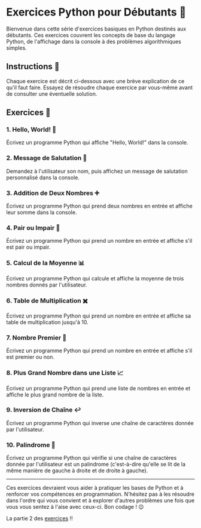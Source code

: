 # Exercices Python pour Débutants 🐍

Bienvenue dans cette série d'exercices basiques en Python destinés aux débutants. Ces exercices couvrent les concepts de base du langage Python, de l'affichage dans la console à des problèmes algorithmiques simples.

## Instructions 📝

Chaque exercice est décrit ci-dessous avec une brève explication de ce qu'il faut faire. Essayez de résoudre chaque exercice par vous-même avant de consulter une éventuelle solution.

## Exercices 🚀

### 1. Hello, World! 👋

Écrivez un programme Python qui affiche "Hello, World!" dans la console.

### 2. Message de Salutation 🎉

Demandez à l'utilisateur son nom, puis affichez un message de salutation personnalisé dans la console.

### 3. Addition de Deux Nombres ➕

Écrivez un programme Python qui prend deux nombres en entrée et affiche leur somme dans la console.

### 4. Pair ou Impair 🔢

Écrivez un programme Python qui prend un nombre en entrée et affiche s'il est pair ou impair.

### 5. Calcul de la Moyenne 📊

Écrivez un programme Python qui calcule et affiche la moyenne de trois nombres donnés par l'utilisateur.

### 6. Table de Multiplication ✖️

Écrivez un programme Python qui prend un nombre en entrée et affiche sa table de multiplication jusqu'à 10.

### 7. Nombre Premier 🌟

Écrivez un programme Python qui prend un nombre en entrée et affiche s'il est premier ou non.

### 8. Plus Grand Nombre dans une Liste 📈

Écrivez un programme Python qui prend une liste de nombres en entrée et affiche le plus grand nombre de la liste.

### 9. Inversion de Chaîne ↩️

Écrivez un programme Python qui inverse une chaîne de caractères donnée par l'utilisateur.

### 10. Palindrome 🔄

Écrivez un programme Python qui vérifie si une chaîne de caractères donnée par l'utilisateur est un palindrome (c'est-à-dire qu'elle se lit de la même manière de gauche à droite et de droite à gauche).

---

Ces exercices devraient vous aider à pratiquer les bases de Python et à renforcer vos compétences en programmation. N'hésitez pas à les résoudre dans l'ordre qui vous convient et à explorer d'autres problèmes une fois que vous vous sentez à l'aise avec ceux-ci. Bon codage ! 😉

La partie 2 des [exercices](https://github.com/Yanis-Ourir/python-exercice-part2) !! 
